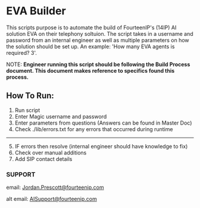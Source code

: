 # EVA Builder
This scripts purpose is to automate the build of FourteenIP's (14IP) AI solution EVA on their telephony soltuion. The script takes in a username and password from an internal engineer as well as multiple parameters on how the solution should be set up. An example: 'How many EVA agents is required? 3'.

NOTE: **Engineer running this script should be following the Build Process document. This document makes reference to specifics found this process.** 

## How To Run:
1. Run script 
2. Enter Magic username and password
3. Enter parameters from questions (Answers can be found in Master Doc)
4. Check ./lib/errors.txt for any errors that occurred during runtime
---
5. IF errors then resolve (internal engineer should have knowledge to fix)
6. Check over manual additions
7. Add SIP contact details
### SUPPORT
email: Jordan.Prescott@fourteenip.com 

alt email: AISupport@fourteenip.com